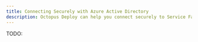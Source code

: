 ```yaml
---
title: Connecting Securely with Azure Active Directory
description: Octopus Deploy can help you connect securely to Service Fabric clusters using Azure Active Directory authentication.
---
```


TODO: